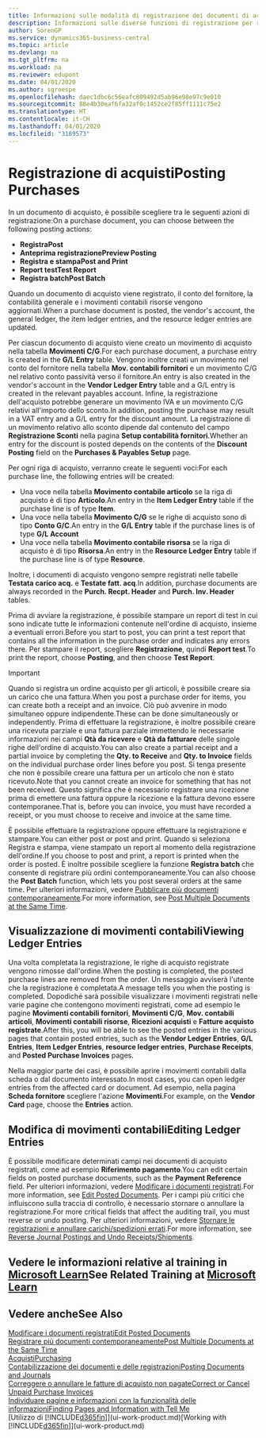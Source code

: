 ```yaml
---
title: Informazioni sulle modalità di registrazione dei documenti di acquisto | Documenti Microsoft
description: Informazioni sulle diverse funzioni di registrazione per registrare documenti di acquisto e sul modo in cui aggiornare documenti registrati.
author: SorenGP
ms.service: dynamics365-business-central
ms.topic: article
ms.devlang: na
ms.tgt_pltfrm: na
ms.workload: na
ms.reviewer: edupont
ms.date: 04/01/2020
ms.author: sgroespe
ms.openlocfilehash: daec1dbc6c56eafc809492d5ab96e98e97c9e010
ms.sourcegitcommit: 88e4b30eaf6fa32af0c1452ce2f85ff1111c75e2
ms.translationtype: HT
ms.contentlocale: it-CH
ms.lasthandoff: 04/01/2020
ms.locfileid: "3189573"
---
```

# <a name="posting-purchases"></a><span data-ttu-id="7f1ff-103">Registrazione di acquisti</span><span class="sxs-lookup"><span data-stu-id="7f1ff-103">Posting Purchases</span></span>
<span data-ttu-id="7f1ff-104">In un documento di acquisto, è possibile scegliere tra le seguenti azioni di registrazione:</span><span class="sxs-lookup"><span data-stu-id="7f1ff-104">On a purchase document, you can choose between the following posting actions:</span></span>

* <span data-ttu-id="7f1ff-105">**Registra**</span><span class="sxs-lookup"><span data-stu-id="7f1ff-105">**Post**</span></span>
* <span data-ttu-id="7f1ff-106">**Anteprima registrazione**</span><span class="sxs-lookup"><span data-stu-id="7f1ff-106">**Preview Posting**</span></span>
* <span data-ttu-id="7f1ff-107">**Registra e stampa**</span><span class="sxs-lookup"><span data-stu-id="7f1ff-107">**Post and Print**</span></span>
* <span data-ttu-id="7f1ff-108">**Report test**</span><span class="sxs-lookup"><span data-stu-id="7f1ff-108">**Test Report**</span></span>
* <span data-ttu-id="7f1ff-109">**Registra batch**</span><span class="sxs-lookup"><span data-stu-id="7f1ff-109">**Post Batch**</span></span>

<span data-ttu-id="7f1ff-110">Quando un documento di acquisto viene registrato, il conto del fornitore, la contabilità generale e i movimenti contabili risorse vengono aggiornati.</span><span class="sxs-lookup"><span data-stu-id="7f1ff-110">When a purchase document is posted, the vendor's account, the general ledger, the item ledger entries, and the resource ledger entries  are updated.</span></span>

<span data-ttu-id="7f1ff-111">Per ciascun documento di acquisto viene creato un movimento di acquisto nella tabella **Movimenti C/G**.</span><span class="sxs-lookup"><span data-stu-id="7f1ff-111">For each purchase document, a purchase entry is created in the **G/L Entry** table.</span></span> <span data-ttu-id="7f1ff-112">Vengono inoltre creati un movimento nel conto del fornitore nella tabella **Mov. contabili fornitori** e un movimento C/G nel relativo conto passività verso il fornitore.</span><span class="sxs-lookup"><span data-stu-id="7f1ff-112">An entry is also created in the vendor's account in the **Vendor Ledger Entry** table and a G/L entry is created in the relevant payables account.</span></span> <span data-ttu-id="7f1ff-113">Infine, la registrazione dell'acquisto potrebbe generare un movimento IVA e un movimento C/G relativi all'importo dello sconto.</span><span class="sxs-lookup"><span data-stu-id="7f1ff-113">In addition, posting the purchase may result in a VAT entry and a G/L entry for the discount amount.</span></span> <span data-ttu-id="7f1ff-114">La registrazione di un movimento relativo allo sconto dipende dal contenuto del campo **Registrazione Sconti** nella pagina **Setup contabilità fornitori**.</span><span class="sxs-lookup"><span data-stu-id="7f1ff-114">Whether an entry for the discount is posted depends on the contents of the **Discount Posting** field on the **Purchases & Payables Setup** page.</span></span>

<span data-ttu-id="7f1ff-115">Per ogni riga di acquisto, verranno create le seguenti voci:</span><span class="sxs-lookup"><span data-stu-id="7f1ff-115">For each purchase line, the following entries will be created:</span></span>
- <span data-ttu-id="7f1ff-116">Una voce nella tabella **Movimento contabile articolo** se la riga di acquisto è di tipo **Articolo**.</span><span class="sxs-lookup"><span data-stu-id="7f1ff-116">An entry in the **Item Ledger Entry** table if the purchase line is of type **Item**.</span></span>
- <span data-ttu-id="7f1ff-117">Una voce nella tabella **Movimento C/G** se le righe di acquisto sono di tipo **Conto G/C**.</span><span class="sxs-lookup"><span data-stu-id="7f1ff-117">An entry in the **G/L Entry** table if the purchase lines is of type **G/L Account**</span></span>
- <span data-ttu-id="7f1ff-118">Una voce nella tabella **Movimento contabile risorsa** se la riga di acquisto è di tipo **Risorsa**.</span><span class="sxs-lookup"><span data-stu-id="7f1ff-118">An entry in the **Resource Ledger Entry** table if the purchase line is of type **Resource**.</span></span>

<span data-ttu-id="7f1ff-119">Inoltre, i documenti di acquisto vengono sempre registrati nelle tabelle **Testata carico acq.** e **Testate fatt. acq**.</span><span class="sxs-lookup"><span data-stu-id="7f1ff-119">In addition, purchase documents are always recorded in the **Purch. Recpt. Header** and **Purch. Inv. Header** tables.</span></span>

<span data-ttu-id="7f1ff-120">Prima di avviare la registrazione, è possibile stampare un report di test in cui sono indicate tutte le informazioni contenute nell'ordine di acquisto, insieme a eventuali errori.</span><span class="sxs-lookup"><span data-stu-id="7f1ff-120">Before you start to post, you can print a test report that contains all the information in the purchase order and indicates any errors there.</span></span> <span data-ttu-id="7f1ff-121">Per stampare il report, scegliere **Registrazione**, quindi **Report test**.</span><span class="sxs-lookup"><span data-stu-id="7f1ff-121">To print the report, choose **Posting**, and then choose **Test Report**.</span></span>

> [!IMPORTANT]  
>   <span data-ttu-id="7f1ff-122">Quando si registra un ordine acquisto per gli articoli, è possibile creare sia un carico che una fattura.</span><span class="sxs-lookup"><span data-stu-id="7f1ff-122">When you post a purchase order for items, you can create both a receipt and an invoice.</span></span> <span data-ttu-id="7f1ff-123">Ciò può avvenire in modo simultaneo oppure indipendente.</span><span class="sxs-lookup"><span data-stu-id="7f1ff-123">These can be done simultaneously or independently.</span></span> <span data-ttu-id="7f1ff-124">Prima di effettuare la registrazione, è inoltre possibile creare una ricevuta parziale e una fattura parziale immettendo le necessarie informazioni nei campi **Qtà da ricevere** e **Qtà da fatturare** delle singole righe dell'ordine di acquisto.</span><span class="sxs-lookup"><span data-stu-id="7f1ff-124">You can also create a partial receipt and a partial invoice by completing the **Qty. to Receive** and **Qty. to Invoice** fields on the individual purchase order lines before you post.</span></span> <span data-ttu-id="7f1ff-125">Si tenga presente che non è possibile creare una fattura per un articolo che non è stato ricevuto.</span><span class="sxs-lookup"><span data-stu-id="7f1ff-125">Note that you cannot create an invoice for something that has not been received.</span></span> <span data-ttu-id="7f1ff-126">Questo significa che è necessario registrare una ricezione prima di emettere una fattura oppure la ricezione e la fattura devono essere contemporanee.</span><span class="sxs-lookup"><span data-stu-id="7f1ff-126">That is, before you can invoice, you must have recorded a receipt, or you must choose to receive and invoice at the same time.</span></span>

<span data-ttu-id="7f1ff-127">È possibile effettuare la registrazione oppure effettuare la registrazione e stampare.</span><span class="sxs-lookup"><span data-stu-id="7f1ff-127">You can either post or post and print.</span></span> <span data-ttu-id="7f1ff-128">Quando si seleziona Registra e stampa, viene stampato un report al momento della registrazione dell'ordine.</span><span class="sxs-lookup"><span data-stu-id="7f1ff-128">If you choose to post and print, a report is printed when the order is posted.</span></span> <span data-ttu-id="7f1ff-129">È inoltre possibile scegliere la funzione **Registra batch** che consente di registrare più ordini contemporaneamente.</span><span class="sxs-lookup"><span data-stu-id="7f1ff-129">You can also choose the **Post Batch** function, which lets you post several orders at the same time.</span></span> <span data-ttu-id="7f1ff-130">Per ulteriori informazioni, vedere [Pubblicare più documenti contemporaneamente](ui-batch-posting.md).</span><span class="sxs-lookup"><span data-stu-id="7f1ff-130">For more information, see [Post Multiple Documents at the Same Time](ui-batch-posting.md).</span></span>

## <a name="viewing-ledger-entries"></a><span data-ttu-id="7f1ff-131">Visualizzazione di movimenti contabili</span><span class="sxs-lookup"><span data-stu-id="7f1ff-131">Viewing Ledger Entries</span></span>
<span data-ttu-id="7f1ff-132">Una volta completata la registrazione, le righe di acquisto registrate vengono rimosse dall'ordine.</span><span class="sxs-lookup"><span data-stu-id="7f1ff-132">When the posting is completed, the posted purchase lines are removed from the order.</span></span> <span data-ttu-id="7f1ff-133">Un messaggio avviserà l'utente che la registrazione è completata.</span><span class="sxs-lookup"><span data-stu-id="7f1ff-133">A message tells you when the posting is completed.</span></span> <span data-ttu-id="7f1ff-134">Dopodiché sarà possibile visualizzare i movimenti registrati nelle varie pagine che contengono movimenti registrati, come ad esempio le pagine **Movimenti contabili fornitori**, **Movimenti C/G**, **Mov. contabili articoli**, **Movimenti contabili risorse**, **Ricezioni acquisti** e **Fatture acquisto registrate**.</span><span class="sxs-lookup"><span data-stu-id="7f1ff-134">After this, you will be able to see the posted entries in the various pages that contain posted entries, such as the **Vendor Ledger Entries**, **G/L Entries**, **Item Ledger Entries**, **resource ledger entries**, **Purchase Receipts**, and **Posted Purchase Invoices** pages.</span></span>

<span data-ttu-id="7f1ff-135">Nella maggior parte dei casi, è possibile aprire i movimenti contabili dalla scheda o dal documento interessato.</span><span class="sxs-lookup"><span data-stu-id="7f1ff-135">In most cases, you can open ledger entries from the affected card or document.</span></span> <span data-ttu-id="7f1ff-136">Ad esempio, nella pagina **Scheda fornitore** scegliere l'azione **Movimenti**.</span><span class="sxs-lookup"><span data-stu-id="7f1ff-136">For example, on the **Vendor Card** page, choose the **Entries** action.</span></span>

## <a name="editing-ledger-entries"></a><span data-ttu-id="7f1ff-137">Modifica di movimenti contabili</span><span class="sxs-lookup"><span data-stu-id="7f1ff-137">Editing Ledger Entries</span></span>
<span data-ttu-id="7f1ff-138">È possibile modificare determinati campi nei documenti di acquisto registrati, come ad esempio **Riferimento pagamento**.</span><span class="sxs-lookup"><span data-stu-id="7f1ff-138">You can edit certain fields on posted purchase documents, such as the **Payment Reference** field.</span></span> <span data-ttu-id="7f1ff-139">Per ulteriori informazioni, vedere [Modificare i documenti registrati](across-edit-posted-document.md).</span><span class="sxs-lookup"><span data-stu-id="7f1ff-139">For more information, see [Edit Posted Documents](across-edit-posted-document.md).</span></span> <span data-ttu-id="7f1ff-140">Per i campi più critici che influiscono sulla traccia di controllo, è necessario stornare o annullare la registrazione.</span><span class="sxs-lookup"><span data-stu-id="7f1ff-140">For more critical fields that affect the auditing trail, you must reverse or undo posting.</span></span> <span data-ttu-id="7f1ff-141">Per ulteriori informazioni, vedere [Stornare le registrazioni e annullare carichi/spedizioni errati](finance-how-reverse-journal-posting.md).</span><span class="sxs-lookup"><span data-stu-id="7f1ff-141">For more information, see [Reverse Journal Postings and Undo Receipts/Shipments](finance-how-reverse-journal-posting.md).</span></span>

## <a name="see-related-training-at-microsoft-learn"></a><span data-ttu-id="7f1ff-142">Vedere le informazioni relative al training in [Microsoft Learn](/learn/modules/receive-invoice-dynamics-d365-business-central/index)</span><span class="sxs-lookup"><span data-stu-id="7f1ff-142">See Related Training at [Microsoft Learn](/learn/modules/receive-invoice-dynamics-d365-business-central/index)</span></span>

## <a name="see-also"></a><span data-ttu-id="7f1ff-143">Vedere anche</span><span class="sxs-lookup"><span data-stu-id="7f1ff-143">See Also</span></span>
[<span data-ttu-id="7f1ff-144">Modificare i documenti registrati</span><span class="sxs-lookup"><span data-stu-id="7f1ff-144">Edit Posted Documents</span></span>](across-edit-posted-document.md)  
[<span data-ttu-id="7f1ff-145">Registrare più documenti contemporaneamente</span><span class="sxs-lookup"><span data-stu-id="7f1ff-145">Post Multiple Documents at the Same Time</span></span>](ui-batch-posting.md)  
[<span data-ttu-id="7f1ff-146">Acquisti</span><span class="sxs-lookup"><span data-stu-id="7f1ff-146">Purchasing</span></span>](purchasing-manage-purchasing.md)  
[<span data-ttu-id="7f1ff-147">Contabilizzazione dei documenti e delle registrazioni</span><span class="sxs-lookup"><span data-stu-id="7f1ff-147">Posting Documents and Journals</span></span>](ui-post-documents-journals.md)  
[<span data-ttu-id="7f1ff-148">Correggere o annullare le fatture di acquisto non pagate</span><span class="sxs-lookup"><span data-stu-id="7f1ff-148">Correct or Cancel Unpaid Purchase Invoices</span></span>](purchasing-how-correct-cancel-unpaid-purchase-invoices.md)  
[<span data-ttu-id="7f1ff-149">Individuare pagine e informazioni con la funzionalità delle informazioni</span><span class="sxs-lookup"><span data-stu-id="7f1ff-149">Finding Pages and Information with Tell Me</span></span>](ui-search.md)  
<span data-ttu-id="7f1ff-150">[Utilizzo di [!INCLUDE[d365fin](includes/d365fin_md.md)]](ui-work-product.md)</span><span class="sxs-lookup"><span data-stu-id="7f1ff-150">[Working with [!INCLUDE[d365fin](includes/d365fin_md.md)]](ui-work-product.md)</span></span>
